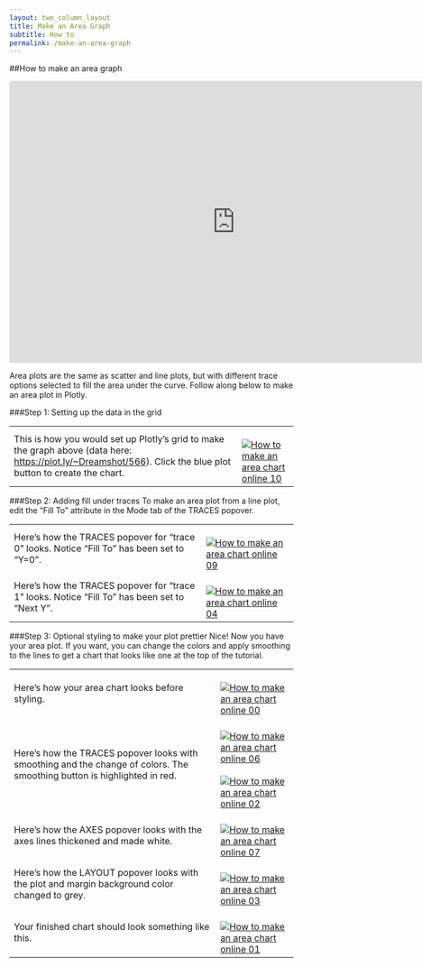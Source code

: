 ```yaml
---
layout: two_column_layout
title: Make an Area Graph
subtitle: How to
permalink: /make-an-area-graph
---
```

##How to make an area graph

<iframe src="https://plot.ly/~Dreamshot/564.embed?width=800&amp;height=500" width="800" height="500" frameborder="0" scrolling="no" seamless="seamless"></iframe>

Area plots are the same as scatter and line plots, but with different trace options selected to fill the area under the curve. Follow along below to make an area plot in Plotly.

###Step 1: Setting up the data in the grid

<table>
<tbody>
<tr>
<td>This is how you would set up Plotly’s grid to make the graph above (data here: <a href="https://plot.ly/~Dreamshot/566" target="_blank">https://plot.ly/~Dreamshot/566</a>). Click the blue plot button to create the chart.</td>
<td><a href="https://plot.ly/static/learn/images/web_app_tutorials/how-to-make-an-area-chart-online/image10.png" data-lightbox="image-10"><br />
<img class="aligncenter" title="" src="https://plot.ly/static/learn/images/web_app_tutorials/how-to-make-an-area-chart-online/image10.png" alt="How to make an area chart online 10" /><br />
</a></td>
</tr>
</tbody>
</table>
###Step 2: Adding fill under traces
To make an area plot from a line plot, edit the “Fill To” attribute in the Mode tab of the TRACES popover.
<table>
<tbody>
<tr>
<td>Here’s how the TRACES popover for “trace 0” looks. Notice “Fill To” has been set to “Y=0”.</td>
<td><a href="https://plot.ly/static/learn/images/web_app_tutorials/how-to-make-an-area-chart-online/image09.png" data-lightbox="image-09"><br />
<img class="aligncenter" title="" src="https://plot.ly/static/learn/images/web_app_tutorials/how-to-make-an-area-chart-online/image09.png" alt="How to make an area chart online 09" /><br />
</a></td>
</tr>
<tr>
<td>Here’s how the TRACES popover for “trace 1” looks. Notice “Fill To” has been set to “Next Y”.</td>
<td><a href="https://plot.ly/static/learn/images/web_app_tutorials/how-to-make-an-area-chart-online/image04.png" data-lightbox="image-04"><br />
<img class="aligncenter" title="" src="https://plot.ly/static/learn/images/web_app_tutorials/how-to-make-an-area-chart-online/image04.png" alt="How to make an area chart online 04" /><br />
</a></td>
</tr>
</tbody>
</table>

###Step 3: Optional styling to make your plot prettier
Nice! Now you have your area plot. If you want, you can change the colors and apply smoothing to the lines to get a chart that looks like one at the top of the tutorial.
<table>
<tbody>
<tr>
<td>Here’s how your area chart looks before styling.</td>
<td><a href="https://plot.ly/static/learn/images/web_app_tutorials/how-to-make-an-area-chart-online/image00.png" data-lightbox="image-00"><br />
<img class="aligncenter" title="" src="https://plot.ly/static/learn/images/web_app_tutorials/how-to-make-an-area-chart-online/image00.png" alt="How to make an area chart online 00" /><br />
</a></td>
</tr>
<tr>
<td>Here’s how the TRACES popover looks with smoothing and the change of colors. The smoothing button is highlighted in red.</td>
<td><a href="https://plot.ly/static/learn/images/web_app_tutorials/how-to-make-an-area-chart-online/image06.png" data-lightbox="image-06"><br />
<img class="aligncenter" title="" src="https://plot.ly/static/learn/images/web_app_tutorials/how-to-make-an-area-chart-online/image06.png" alt="How to make an area chart online 06" /><br />
</a><a href="https://plot.ly/static/learn/images/web_app_tutorials/how-to-make-an-area-chart-online/image02.png" data-lightbox="image-02"><br />
<img class="aligncenter" title="" src="https://plot.ly/static/learn/images/web_app_tutorials/how-to-make-an-area-chart-online/image02.png" alt="How to make an area chart online 02" /><br />
</a></td>
</tr>
<tr>
<td>Here’s how the AXES popover looks with the axes lines thickened and made white.</td>
<td><a href="https://plot.ly/static/learn/images/web_app_tutorials/how-to-make-an-area-chart-online/image07.png" data-lightbox="image-07"><br />
<img class="aligncenter" title="" src="https://plot.ly/static/learn/images/web_app_tutorials/how-to-make-an-area-chart-online/image07.png" alt="How to make an area chart online 07" /><br />
</a></td>
</tr>
<tr>
<td>Here’s how the LAYOUT popover looks with the plot and margin background color changed to grey.</td>
<td><a href="https://plot.ly/static/learn/images/web_app_tutorials/how-to-make-an-area-chart-online/image03.png" data-lightbox="image-03"><br />
<img class="aligncenter" title="" src="https://plot.ly/static/learn/images/web_app_tutorials/how-to-make-an-area-chart-online/image03.png" alt="How to make an area chart online 03" /><br />
</a></td>
</tr>
<tr>
<td>Your finished chart should look something like this.</td>
<td><a href="https://plot.ly/static/learn/images/web_app_tutorials/how-to-make-an-area-chart-online/image01.png" data-lightbox="image-01"><br />
<img class="aligncenter" title="" src="https://plot.ly/static/learn/images/web_app_tutorials/how-to-make-an-area-chart-online/image01.png" alt="How to make an area chart online 01" /><br />
</a></td>
</tr>
</tbody>
</table>
